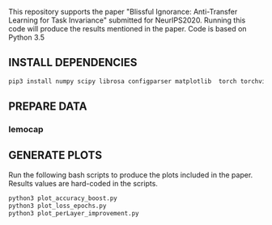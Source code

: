 This repository supports the paper "Blissful Ignorance: Anti-Transfer Learning for Task Invariance" submitted for NeurIPS2020.
Running this code will produce the results mentioned in the paper. Code is based on Python 3.5


## INSTALL DEPENDENCIES
```bash
pip3 install numpy scipy librosa configparser matplotlib  torch torchvision essentia pandas soundfile sklearn xlswriter
```

## PREPARE DATA

### Iemocap

## GENERATE PLOTS
Run the following bash scripts to produce the plots included in the paper.
Results values are hard-coded in the scripts.
```bash
python3 plot_accuracy_boost.py
python3 plot_loss_epochs.py
python3 plot_perLayer_improvement.py
```
